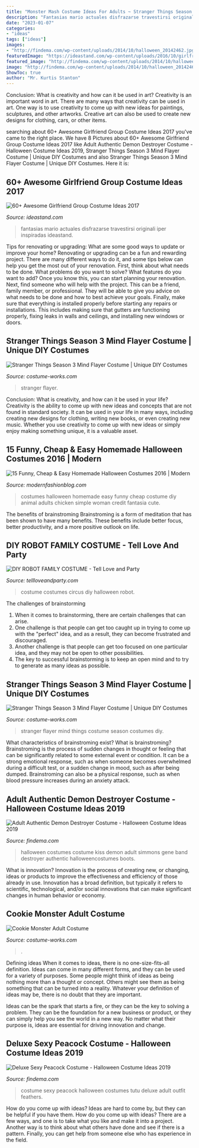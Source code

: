 ```yaml
---
title: "Monster Mash Costume Ideas For Adults ~ Stranger Things Season 3 Mind Flayer Costume"
description: "Fantasias mario actuales disfrazarse travestirsi originali iper inspiradas ideastand"
date: "2023-01-07"
categories:
- "ideas"
tags: ["ideas"]
images:
- "http://findema.com/wp-content/uploads/2014/10/halloween_20142462.jpg"
featuredImage: "https://ideastand.com/wp-content/uploads/2016/10/girlfriend-group-costume/25-girlfriend-group-costume-ideas.jpg"
featured_image: "http://findema.com/wp-content/uploads/2014/10/halloween_20141537.jpg"
image: "http://findema.com/wp-content/uploads/2014/10/halloween_20142462.jpg"
ShowToc: true
author: "Mr. Kurtis Stanton"
---
```



Conclusion: What is creativity and how can it be used in art?
Creativity is an important word in art. There are many ways that creativity can be used in art. One way is to use creativity to come up with new ideas for paintings, sculptures, and other artworks. Creative art can also be used to create new designs for clothing, cars, or other items.

	

		
searching about 60+ Awesome Girlfriend Group Costume Ideas 2017 you've came to the right place. We have 8 Pictures about 60+ Awesome Girlfriend Group Costume Ideas 2017 like Adult Authentic Demon Destroyer Costume - Halloween Costume Ideas 2019, Stranger Things Season 3 Mind Flayer Costume | Unique DIY Costumes and also Stranger Things Season 3 Mind Flayer Costume | Unique DIY Costumes. Here it is:
		
    
## 60+ Awesome Girlfriend Group Costume Ideas 2017

<img loading=lazy src="https://ideastand.com/wp-content/uploads/2016/10/girlfriend-group-costume/25-girlfriend-group-costume-ideas.jpg" onerror="this.onerror=null;this.src='https://tse4.mm.bing.net/th?id=OIP.4gynlzdYRPSoIs-A0rlHUQHaLF&amp;pid=15.1';" alt="60+ Awesome Girlfriend Group Costume Ideas 2017">

_Source: ideastand.com_

>fantasias mario actuales disfrazarse travestirsi originali iper inspiradas ideastand. 

	

Tips for renovating or upgrading: What are some good ways to update or improve your home?
Renovating or upgrading can be a fun and rewarding project. There are many different ways to do it, and some tips below can help you get the most out of your renovation. First, think about what needs to be done. What problems do you want to solve? What features do you want to add? Once you know this, you can start planning your renovation. Next, find someone who will help with the project. This can be a friend, family member, or professional. They will be able to give you advice on what needs to be done and how to best achieve your goals. Finally, make sure that everything is installed properly before starting any repairs or installations. This includes making sure that gutters are functioning properly, fixing leaks in walls and ceilings, and installing new windows or doors.

    
## Stranger Things Season 3 Mind Flayer Costume | Unique DIY Costumes

<img loading=lazy src="https://photos.costume-works.com/full/stranger_things_season_3_mind_flayer4.jpg" onerror="this.onerror=null;this.src='https://tse1.mm.bing.net/th?id=OIP.597VfLSoDPp2BagQ8yYHNQHaJ3&amp;pid=15.1';" alt="Stranger Things Season 3 Mind Flayer Costume | Unique DIY Costumes">

_Source: costume-works.com_

>stranger flayer. 

	

Conclusion: What is creativity, and how can it be used in your life?
Creativity is the ability to come up with new ideas and concepts that are not found in standard society. It can be used in your life in many ways, including creating new designs for clothing, writing new books, or even creating new music. Whether you use creativity to come up with new ideas or simply enjoy making something unique, it is a valuable asset.

    
## 15 Funny, Cheap &amp; Easy Homemade Halloween Costumes 2016 | Modern

<img loading=lazy src="http://modernfashionblog.com/wp-content/uploads/2016/08/15-Funny-Cheap-Easy-Homemade-Halloween-Costumes-2016-10.jpg" onerror="this.onerror=null;this.src='https://tse4.mm.bing.net/th?id=OIP.kpNVy0TQKqCuB3YKBf4UbAHaRm&amp;pid=15.1';" alt="15 Funny, Cheap &amp; Easy Homemade Halloween Costumes 2016 | Modern">

_Source: modernfashionblog.com_

>costumes halloween homemade easy funny cheap costume diy animal adults chicken simple woman credit fantasia cute. 

	

The benefits of brainstroming
Brainstroming is a form of meditation that has been shown to have many benefits. These benefits include better focus, better productivity, and a more positive outlook on life.

    
## DIY ROBOT FAMILY COSTUME - Tell Love And Party

<img loading=lazy src="https://tellloveandparty.com/wp-content/uploads/2017/09/circus-family-costumes-halloween-2.jpg" onerror="this.onerror=null;this.src='https://tse2.mm.bing.net/th?id=OIP.YW_bkeXwe_mv5aIU12_IpgHaLH&amp;pid=15.1';" alt="DIY ROBOT FAMILY COSTUME - Tell Love and Party">

_Source: tellloveandparty.com_

>costume costumes circus diy halloween robot. 

	

The challenges of brainstorming
1. When it comes to brainstorming, there are certain challenges that can arise.
2. One challenge is that people can get too caught up in trying to come up with the "perfect" idea, and as a result, they can become frustrated and discouraged.
3. Another challenge is that people can get too focused on one particular idea, and they may not be open to other possibilities.
4. The key to successful brainstorming is to keep an open mind and to try to generate as many ideas as possible.

    
## Stranger Things Season 3 Mind Flayer Costume | Unique DIY Costumes

<img loading=lazy src="https://photos.costume-works.com/full/stranger_things_season_3_mind_flayer.jpg" onerror="this.onerror=null;this.src='https://tse3.mm.bing.net/th?id=OIP.TJ9h3K52IzIYJsz9Gx11vgHaJ3&amp;pid=15.1';" alt="Stranger Things Season 3 Mind Flayer Costume | Unique DIY Costumes">

_Source: costume-works.com_

>stranger flayer mind things costume season costumes diy. 

	

What characteristics of brainstroming exist?
What is brainstroming? Brainstroming is the process of sudden changes in thought or feeling that can be significantly related to some external event or condition. It can be a strong emotional response, such as when someone becomes overwhelmed during a difficult test, or a sudden change in mood, such as after being dumped. Brainstroming can also be a physical response, such as when blood pressure increases during an anxiety attack.

    
## Adult Authentic Demon Destroyer Costume - Halloween Costume Ideas 2019

<img loading=lazy src="http://findema.com/wp-content/uploads/2014/10/halloween_20142462.jpg" onerror="this.onerror=null;this.src='https://tse4.mm.bing.net/th?id=OIP.MOpLw0cN5XAi8DcXFrO81QHaKl&amp;pid=15.1';" alt="Adult Authentic Demon Destroyer Costume - Halloween Costume Ideas 2019">

_Source: findema.com_

>halloween costumes costume kiss demon adult simmons gene band destroyer authentic halloweencostumes boots. 

	

What is innovation?
Innovation is the process of creating new, or changing, ideas or products to improve the effectiveness and efficiency of those already in use. Innovation has a broad definition, but typically it refers to scientific, technological, and/or social innovations that can make significant changes in human behavior or economy.

    
## Cookie Monster Adult Costume

<img loading=lazy src="https://photos.costume-works.com/full/cookie_monster.jpg" onerror="this.onerror=null;this.src='https://tse4.mm.bing.net/th?id=OIP.GCNDWhhuvVPrS-yIIoKZAwHaKQ&amp;pid=15.1';" alt="Cookie Monster Adult Costume">

_Source: costume-works.com_

>. 

	

Defining ideas
When it comes to ideas, there is no one-size-fits-all definition. Ideas can come in many different forms, and they can be used for a variety of purposes.
Some people might think of ideas as being nothing more than a thought or concept. Others might see them as being something that can be turned into a reality. Whatever your definition of ideas may be, there is no doubt that they are important.

Ideas can be the spark that starts a fire, or they can be the key to solving a problem. They can be the foundation for a new business or product, or they can simply help you see the world in a new way. No matter what their purpose is, ideas are essential for driving innovation and change.

    
## Deluxe Sexy Peacock Costume - Halloween Costume Ideas 2019

<img loading=lazy src="http://findema.com/wp-content/uploads/2014/10/halloween_20141537.jpg" onerror="this.onerror=null;this.src='https://tse1.mm.bing.net/th?id=OIP.ZkU4PgUSfG_EYTZ1FANpIgHaKl&amp;pid=15.1';" alt="Deluxe Sexy Peacock Costume - Halloween Costume Ideas 2019">

_Source: findema.com_

>costume sexy peacock halloween costumes tutu deluxe adult outfit feathers. 

	

How do you come up with ideas?
Ideas are hard to come by, but they can be helpful if you have them. How do you come up with ideas? There are a few ways, and one is to take what you like and make it into a project. Another way is to think about what others have done and see if there is a pattern. Finally, you can get help from someone else who has experience in the field.

